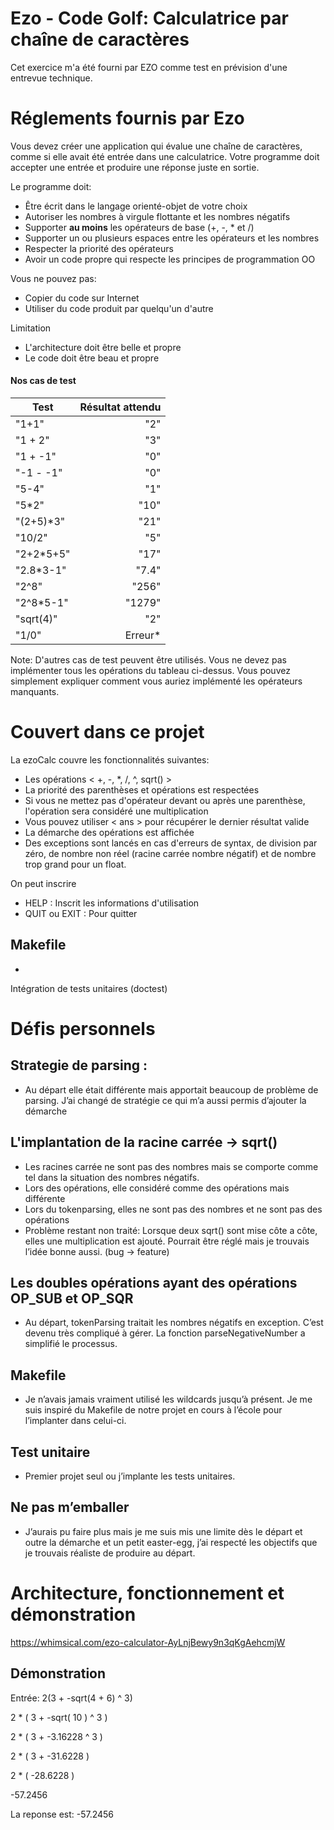 # Ezo - Code Golf: Calculatrice par chaîne de caractères

Cet exercice m'a été fourni par EZO comme test en prévision d'une entrevue technique.

# Réglements fournis par Ezo

Vous devez créer une application qui évalue une chaîne de caractères, comme si elle avait été entrée dans une calculatrice. Votre programme doit accepter une entrée et produire une réponse juste en sortie.

Le programme doit:
* Être écrit dans le langage orienté-objet de votre choix
* Autoriser les nombres à virgule flottante et les nombres négatifs
* Supporter **au moins** les opérateurs de base (+, -, * et /)
* Supporter un ou plusieurs espaces entre les opérateurs et les nombres
* Respecter la priorité des opérateurs
* Avoir un code propre qui respecte les principes de programmation OO

Vous ne pouvez pas:
* Copier du code sur Internet
* Utiliser du code produit par quelqu'un d'autre

Limitation
* L'architecture doit être belle et propre
* Le code doit être beau et propre

#### Nos cas de test
| Test     | Résultat attendu |
|----------|-----------------:|
| "1+1"    | "2"              |
| "1 + 2"  | "3"              |
|"1 + -1"  | "0"              |
|"-1 - -1" | "0"              |
| "5-4"    | "1"              |
| "5\*2"   | "10"             |
|"(2+5)\*3"| "21"             |
| "10/2"   | "5"              |
|"2+2\*5+5"| "17"             |
|"2.8\*3-1"| "7.4"            |
|"2^8"     | "256"            |
|"2^8\*5-1"| "1279"           |
|"sqrt(4)" | "2"              |
|"1/0"     | Erreur\*         |

Note: D'autres cas de test peuvent être utilisés. Vous ne devez pas implémenter tous les opérations du tableau ci-dessus. Vous pouvez simplement expliquer comment vous auriez implémenté les opérateurs manquants.

# Couvert dans ce projet

La ezoCalc couvre les fonctionnalités suivantes:
* Les opérations < +, -, *, /, ^, sqrt() >
* La priorité des parenthèses et opérations est respectées
* Si vous ne mettez pas d'opérateur devant ou après une parenthèse, l'opération sera considéré une multiplication
* Vous pouvez utiliser < ans > pour récupérer le dernier résultat valide
* La démarche des opérations est affichée
* Des exceptions sont lancés en cas d'erreurs de syntax, de division par zéro, de nombre non réel (racine carrée nombre négatif) et de nombre trop grand pour un float.


On peut inscrire 
* HELP : Inscrit les informations d'utilisation
* QUIT ou EXIT : Pour quitter

## Makefile

* 
Intégration de tests unitaires (doctest)

# Défis personnels

## Strategie de parsing : 
* Au départ elle était différente mais apportait beaucoup de problème de parsing. J’ai changé de stratégie ce qui m’a aussi permis d’ajouter la démarche

## L'implantation de la racine carrée -> sqrt()
* Les racines carrée ne sont pas des nombres mais se comporte comme tel dans la situation des nombres négatifs. 
* Lors des opérations, elle considéré comme des opérations mais différente
* Lors du tokenparsing, elles ne sont pas des nombres et ne sont pas des opérations
* Problème restant non traité: Lorsque deux sqrt() sont mise côte a côte, elles une multiplication est ajouté. Pourrait être réglé mais je trouvais l’idée bonne aussi. (bug → feature)

## Les doubles opérations ayant des opérations OP_SUB et OP_SQR  
* Au départ, tokenParsing traitait les nombres négatifs en exception. C’est devenu très compliqué à gérer. La fonction parseNegativeNumber a simplifié le processus.

## Makefile
* Je n’avais jamais vraiment utilisé les wildcards jusqu’à présent. Je me suis inspiré du Makefile de notre projet en cours à l’école pour l’implanter dans celui-ci.

## Test unitaire
* Premier projet seul ou j’implante les tests unitaires.

## Ne pas m’emballer
* J’aurais pu faire plus mais je me suis mis une limite dès le départ et outre la démarche et un petit easter-egg, j’ai respecté les objectifs que je trouvais réaliste de produire au départ.

# Architecture, fonctionnement et démonstration

https://whimsical.com/ezo-calculator-AyLnjBewy9n3qKgAehcmjW



## Démonstration

Entrée:  2(3 + -sqrt(4 + 6) ^ 3)

   2 * ( 3 + -sqrt( 10 ) ^ 3 )

  2 * ( 3 + -3.16228 ^ 3 )

  2 * ( 3 + -31.6228 )

  2 * ( -28.6228 )

-57.2456

La reponse est: -57.2456


